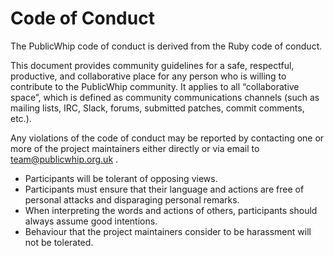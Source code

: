 # Code of Conduct

The PublicWhip code of conduct is derived from the Ruby code of conduct.

This document provides community guidelines for a safe, respectful, productive, and collaborative place for any
person who is willing to contribute to the PublicWhip community. It applies to all “collaborative space”, which is 
defined as community communications channels (such as mailing lists, IRC, Slack, forums, submitted patches, commit comments, etc.).

Any violations of the code of conduct may be reported by contacting one or more of the project maintainers either
directly or via email to team@publicwhip.org.uk .

* Participants will be tolerant of opposing views.
* Participants must ensure that their language and actions are free of personal attacks and disparaging personal
remarks.
* When interpreting the words and actions of others, participants should always assume good intentions.
* Behaviour that the project maintainers consider to be harassment will not be tolerated.